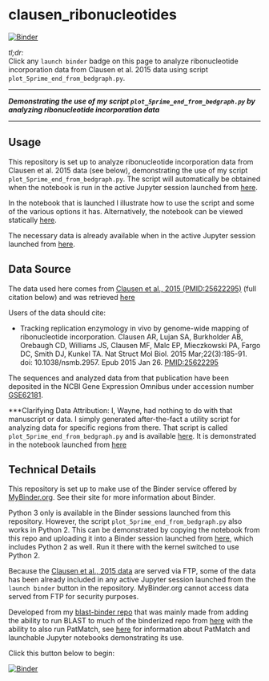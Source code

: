 # clausen_ribonucleotides

[![Binder](http://mybinder.org/badge.svg)](http://beta.mybinder.org/v2/gh/fomightez/clausen_ribonucleotides/master?filepath=index.ipynb)

*tl;dr:*  
Click any `launch binder` badge on this page to analyze ribonucleotide incorporation data from Clausen et al. 2015 data using script `plot_5prime_end_from_bedgraph.py`.


------

***Demonstrating the use of my script `plot_5prime_end_from_bedgraph.py` by analyzing ribonucleotide incorporation data***



-------



Usage
-----

This repository is set up to analyze ribonucleotide incorporation data from Clausen et al. 2015 data (see below), demonstrating the use of my script `plot_5prime_end_from_bedgraph.py`. The script will automatically be obtained when the notebook is run in the active Jupyter session launched from [here](http://beta.mybinder.org/v2/gh/fomightez/clausen_ribonucleotides/master?filepath=index.ipynb).

In the notebook that is launched I illustrate how to use the script and some of the various options it has.  Alternatively, the notebook can be viewed statically [here](https://nbviewer.jupyter.org/github/fomightez/clausen_ribonucleotides/blob/master/index.ipynb).

The necessary data is already available when in the active Jupyter session launched from [here](http://beta.mybinder.org/v2/gh/fomightez/clausen_ribonucleotides/master?filepath=index.ipynb).




Data Source
-----------


The data used here comes from [Clausen et al., 2015 (PMID:25622295)](https://www.ncbi.nlm.nih.gov/pubmed/25622295) (full citation below) and was retrieved [here](https://www.ncbi.nlm.nih.gov/geo/query/acc.cgi?acc=GSE62181)

Users of the data should cite:

- Tracking replication enzymology in vivo by genome-wide mapping of ribonucleotide incorporation. Clausen AR, Lujan SA, Burkholder AB, Orebaugh CD, Williams JS, Clausen MF, Malc EP, Mieczkowski PA, Fargo DC, Smith DJ, Kunkel TA. Nat Struct Mol Biol. 2015 Mar;22(3):185-91. doi: 10.1038/nsmb.2957. Epub 2015 Jan 26. [PMID:25622295](https://www.ncbi.nlm.nih.gov/pubmed/25622295?dopt=Citation)

The sequences and analyzed data from that publication have been deposited in the NCBI Gene Expression Omnibus under accession number [GSE62181](https://www.ncbi.nlm.nih.gov/geo/query/acc.cgi?acc=GSE62181).


***Clarifying Data Attribution: 
I, Wayne, had nothing to do with that manuscript or data. I simply generated after-the-fact a utility script for analyzing data for specific regions from there. That script is called `plot_5prime_end_from_bedgraph.py` and is available [here](https://github.com/fomightez/sequencework/tree/master/plot_read_data). It is demonstrated in the notebook launched from [here](http://beta.mybinder.org/v2/gh/fomightez/clausen_ribonucleotides/master?filepath=index.ipynb)



Technical Details
-----------------

This repository is set up to make use of the Binder service offered by [MyBinder.org](https://mybinder.org/). See their site for more information about Binder.

Python 3 only is available in the Binder sessions launched from this repository. However, the script `plot_5prime_end_from_bedgraph.py` also works in Python 2. This can be demonstrated by copying the notebook from this repo and uploading it into a Binder session launched from [here](https://github.com/fomightez/mcscan-blast-binder), which includes Python 2 as well. Run it there with the kernel switched to use Python 2.

Because the [Clausen et al., 2015 data](https://www.ncbi.nlm.nih.gov/geo/query/acc.cgi?acc=GSE62181) are served via FTP, some of the data has been already included in any active Jupyter session launched from the `launch binder` button in the repository. MyBinder.org cannot access data served from FTP for security purposes.

Developed from my [blast-binder repo](https://github.com/fomightez/blast-binder) that was mainly made from adding the ability to run BLAST to much of the binderized repo from [here](https://github.com/fomightez/qgrid-notebooks) with the ability to also run PatMatch, see [here](https://github.com/fomightez/patmatch-binder) for information about PatMatch and launchable Jupyter notebooks demonstrating its use.


Click this button below to begin:

[![Binder](http://mybinder.org/badge.svg)](http://beta.mybinder.org/v2/gh/fomightez/clausen_ribonucleotides/master?filepath=index.ipynb)
